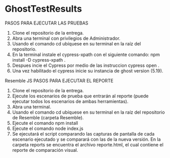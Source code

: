 # GhostTestResults

PASOS PARA EJECUTAR LAS PRUEBAS

1. Clone el repositorio de la entrega.
2. Abra una terminal con privilegios de Administrador.
3. Usando el comando cd ubíquese en su terminal en la raíz del repositorio.
4. En la terminal instale el cypress-xpath con el siguiente comando: npm install -D cypress-xpath .
5. Despues incie el Cypress por medio de las instruccion cypress open .
6. Una vez habilitado el cypress inicie su instancia de ghost version (5.19).

Resemble JS
PASOS PARA EJECUTAR EL REPORTE

1. Clone el repositorio de la entrega.
2. Ejecute los escenarios de prueba que entrarán al reporte (puede ejecutar todos los escenarios de ambas herramientas).
3. Abra una terminal.
4. Usando el comando cd ubíquese en su terminal en la raíz del repositorio de Resemble (carpeta Resemble).
5. Ejecute el comando npm install
6. Ejecute el comando node index.js
7. Se ejecutará el script comparando las capturas de pantalla de cada escenario ejecutado y se comparará con las de la nueva versión. En la carpeta reports se encuentra el archivo reporte.html, el cual contiene el reporte de comparación visual.

